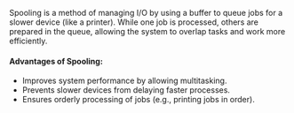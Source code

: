 Spooling is a method of managing I/O by using a buffer to queue jobs for a slower device (like a printer). While one job is processed, others are prepared in the queue, allowing the system to overlap tasks and work more efficiently.
#### **Advantages of Spooling**:

- Improves system performance by allowing multitasking.
- Prevents slower devices from delaying faster processes.
- Ensures orderly processing of jobs (e.g., printing jobs in order).
